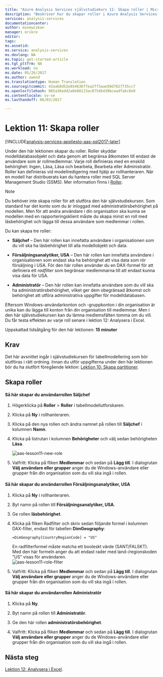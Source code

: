 ```yaml
---
title: "Azure Analysis Services självstudiekurs 11: Skapa roller | Microsoft Docs"
description: "Beskriver hur du skapar roller i Azure Analysis Services-självstudieprojektet."
services: analysis-services
documentationcenter: 
author: minewiskan
manager: erikre
editor: 
tags: 
ms.assetid: 
ms.service: analysis-services
ms.devlang: NA
ms.topic: get-started-article
ms.tgt_pltfrm: NA
ms.workload: na
ms.date: 05/26/2017
ms.author: owend
ms.translationtype: Human Translation
ms.sourcegitcommit: 43aab8d52e854636f7ea2ff3aae50d7827735cc7
ms.openlocfilehash: 085a36edd2a0e80123ac8754b438bceadfa6c0e9
ms.contentlocale: sv-se
ms.lasthandoff: 06/03/2017

---
```

# <a name="lesson-11-create-roles"></a>Lektion 11: Skapa roller

[!INCLUDE[analysis-services-appliesto-aas-sql2017-later](../../../includes/analysis-services-appliesto-aas-sql2017-later.md)]

Under den här lektionen skapar du roller. Roller skyddar modelldatabasobjekt och data genom att begränsa åtkomsten till endast de användare som är rollmedlemmar. Varje roll definieras med en enskild behörighet: Ingen, Läsa, Läsa och bearbeta, Bearbeta eller Administratör. Roller kan definieras vid modellredigering med hjälp av rollhanteraren. När en modell har distribuerats kan du hantera roller med SQL Server Management Studio (SSMS). Mer information finns i [Roller](https://docs.microsoft.com/sql/analysis-services/tabular-models/roles-ssas-tabular).
  
> [!NOTE]  
> Du behöver inte skapa roller för att slutföra den här självstudiekursen. Som standard har det konto som du är inloggad med administratörsbehörighet på modellen. Men för att andra användare i din organisation ska kunna se modellen med en rapporteringsklient måste du skapa minst en roll med läsbehörighet och lägga till dessa användare som medlemmar i rollen.  
  
Du kan skapa tre roller:  
  
-   **Säljchef** – Den här rollen kan innefatta användare i organisationen som du vill ska ha läsbehörighet till alla modellobjekt och data.  
  
-   **Försäljningsanalytiker, USA** – Den här rollen kan innefatta användare i organisationen som endast ska ha behörighet att visa data som rör försäljning i USA. För den här rollen använder du en DAX-formel för att definiera ett *radfilter* som begränsar medlemmarna till att endast kunna visa data för USA.  
  
-   **Administratör** – Den här rollen kan innefatta användare som du vill ska ha administratörsbehörighet, vilket ger dem obegränsad åtkomst och behörighet att utföra administrativa uppgifter för modelldatabasen.  
  
Eftersom Windows-användarkonton och -gruppkonton i din organisation är unika kan du lägga till konton från din organisation till medlemmar. Men i den här självstudiekursen kan du lämna medlemsfälten tomma om du vill. Du får testa effekten av varje roll senare i lektion 12: Analysera i Excel.  
  
Uppskattad tidsåtgång för den här lektionen: **15 minuter**  
  
## <a name="prerequisites"></a>Krav  
Det här avsnittet ingår i självstudiekursen för tabellmodellering som bör slutföras i rätt ordning. Innan du utför uppgifterna under den här lektionen bör du ha slutfört föregående lektion: [Lektion 10: Skapa partitioner](../tutorials/aas-lesson-10-create-partitions.md).  
  
## <a name="create-roles"></a>Skapa roller  
  
#### <a name="to-create-a-sales-manager-user-role"></a>Så här skapar du användarrollen Säljchef  
  
1.  Högerklicka på **Roller** > **Roller** i tabellmodellutforskaren.  
  
2.  Klicka på **Ny** i rollhanteraren.  
  
3.  Klicka på den nya rollen och ändra namnet på rollen till **Säljchef** i kolumnen **Namn**.  
  
4.  Klicka på listrutan i kolumnen **Behörigheter** och välj sedan behörigheten **Läsa**. 

    ![aas-lesson11-new-role](../tutorials/media/aas-lesson11-new-role.png) 
  
5.  Valfritt: Klicka på fliken **Medlemmar** och sedan på **Lägg till**. I dialogrutan **Välj användare eller grupper** anger du de Windows-användare eller grupper från din organisation som du vill ska ingå i rollen.  
  
#### <a name="to-create-a-sales-analyst-us-user-role"></a>Så här skapar du användarrollen Försäljningsanalytiker, USA  
  
1.  Klicka på **Ny** i rollhanteraren.    
  
2.  Byt namn på rollen till **Försäljningsanalytiker, USA**.  
  
3.  Ge rollen **läsbehörighet**.  
  
4.  Klicka på fliken Radfilter och skriv sedan följande formel i kolumnen DAX-filter, endast för tabellen **DimGeography**:  
  
    ```Administrator
    =DimGeography[CountryRegionCode] = "US" 
    ```
    
    En radfilterformel måste matcha ett booleskt värde (SANT/FALSKT). Med den här formeln anger du att endast rader med land-/regionskoden ”US” visas för användaren.  
    ![aas-lesson11-role-filter](../tutorials/media/aas-lesson11-role-filter.png) 
  
6.  Valfritt: Klicka på fliken **Medlemmar** och sedan på **Lägg till**. I dialogrutan **Välj användare eller grupper** anger du de Windows-användare eller grupper från din organisation som du vill ska ingå i rollen.  
  
#### <a name="to-create-an-administrator-user-role"></a>Så här skapar du användarrollen Administratör  
  
1.  Klicka på **Ny**.  
  
2.  Byt namn på rollen till **Administratör**.  
  
3.  Ge den här rollen **administratörsbehörighet**.  
  
4.  Valfritt: Klicka på fliken **Medlemmar** och sedan på **Lägg till**. I dialogrutan **Välj användare eller grupper** anger du de Windows-användare eller grupper från din organisation som du vill ska ingå i rollen. 
  
  
## <a name="whats-next"></a>Nästa steg
[Lektion 12: Analysera i Excel](../tutorials/aas-lesson-12-analyze-in-excel.md).

  
  

